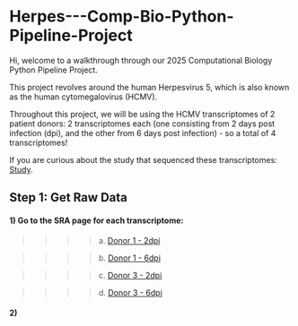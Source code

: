 # Herpes---Comp-Bio-Python-Pipeline-Project
Hi, welcome to a walkthrough through our 2025 Computational Biology Python Pipeline Project.

This project revolves around the human Herpesvirus 5, which is also known as the human cytomegalovirus (HCMV). 

Throughout this project, we will be using the HCMV transcriptomes of 2 patient donors: 2 transcriptomes each (one consisting from 2 days post infection (dpi), and the other from 6 days post infection) - so a total of 4 transcriptomes! 

If you are curious about the study that sequenced these transcriptomes: [Study](https://pubmed.ncbi.nlm.nih.gov/29158406/).

## Step 1: Get Raw Data
#### 1) Go to the SRA page for each transcriptome:

>>>> a. [Donor 1 - 2dpi](https://www.ncbi.nlm.nih.gov/sra/SRX2896360) 

>>>> b. [Donor 1 - 6dpi](https://www.ncbi.nlm.nih.gov/sra/SRX2896363) 

>>>> c. [Donor 3 - 2dpi](https://www.ncbi.nlm.nih.gov/sra/SRX2896374)

>>>> d. [Donor 3 - 6dpi](https://www.ncbi.nlm.nih.gov/sra/SRX2896375)

#### 2) 
